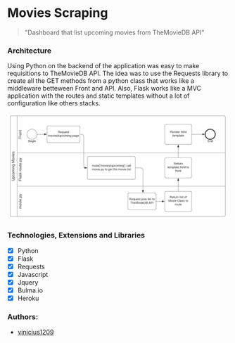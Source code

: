 # Movies Scraping

> "Dashboard that list upcoming movies from TheMovieDB API"

### Architecture

Using Python on the backend of the application was easy to make requisitions to TheMovieDB API. The idea was to use the Requests library to create all the GET methods from a python class that works like a middleware betteween Front and API.
Also, Flask works like a MVC application with the routes and static templates without a lot of configuration like others stacks.

![](bpm.png)
 
### Technologies, Extensions and Libraries

- [x] Python
- [x] Flask
- [x] Requests
- [x] Javascript
- [X] Jquery
- [X] Bulma.io
- [X] Heroku

### Authors:
  - [vinicius1209](http://www.viniciusmachado.com/)
